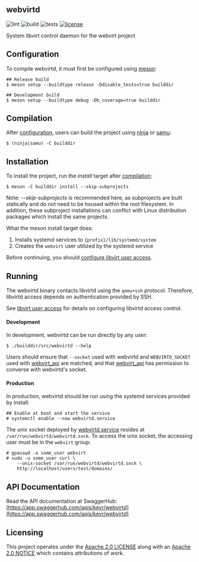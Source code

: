 webvirtd
--------

![lint](https://github.com/kevr/webvirtd/actions/workflows/lint.yaml/badge.svg?branch=master)
![build](https://github.com/kevr/webvirtd/actions/workflows/build.yaml/badge.svg?branch=master)
![tests](https://github.com/kevr/webvirtd/actions/workflows/tests.yaml/badge.svg?branch=master)
[![license](https://img.shields.io/badge/License-Apache_2.0-blue.svg)](https://opensource.org/licenses/Apache-2.0)

System libvirt control daemon for the webvirt project

Configuration
-------------

To compile webvirtd, it must first be configured using [meson](https://mesonbuild.com/):

    ## Release build
    $ meson setup --buildtype release -Ddisable_tests=true builddir

    ## Development build
    $ meson setup --buildtype debug -Db_coverage=true builddir

Compilation
-----------

After [configuration](#configuration), users can build the project using
[ninja](https://ninja-build.org/manual.html) or
[samu](https://github.com/michaelforney/samurai):

    $ (ninja|samu) -C builddir

Installation
------------

To install the project, run the *install* target after [compilation](#compilation):

    $ meson -C builddir install --skip-subprojects

Note: *--skip-subprojects* is recommended here, as subprojects are built statically and
do not need to be housed within the root filesystem. In addition, these subproject
installations can conflict with Linux distribution packages which install the same
projects.

What the meson install target does:

1. Installs systemd services to `{prefix}/lib/systemd/system`
2. Creates the `webvirt` user utilized by the systemd service

Before continuing, you should [configure libvirt user access](doc/libvirt.md).

Running
-------

The webvirtd binary contacts libvirtd using the `qemu+ssh` protocol. Therefore, libvirtd
access depends on authentication provided by SSH.

See [libvirt user access](doc/libvirt.md) for details on configuring libvirtd access control.

#### Development

In development, webvirtd can be run directly by any user:

    $ ./builddir/src/webvirtd --help

Users should ensure that `--socket` used with webvirtd and `WEBVIRTD_SOCKET`
used with [webvirt_api](https://github.com/kevr/webvirt_api) are matched,
and that [webvirt_api](https://github.com/kevr/webvirt_api) has permission to
converse with webvirtd's socket.

#### Production

In production, webvirtd should be run using the systemd services provided by install:

    ## Enable at boot and start the service
    # systemctl enable --now webvirtd.service

The unix socket deployed by [webvirtd.service](res/webvirtd.service) resides at
`/var/run/webvirtd/webvirtd.sock`. To access the unix socket, the accessing user
must be in the `webvirt` group:

    # gpasswd -a some_user webvirt
    # sudo -u some_user curl \
        --unix-socket /var/run/webvirtd/webvirtd.sock \
        http://localhost/users/test/domains/

API Documentation
-----------------

Read the API documentation at SwaggerHub: [https://app.swaggerhub.com/apis/kevr/webvirtd](https://app.swaggerhub.com/apis/kevr/webvirtd)

Licensing
---------

This project operates under the [Apache 2.0 LICENSE](LICENSE) along with
an [Apache 2.0 NOTICE](NOTICE) which contains attributions of work.
